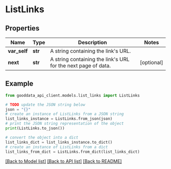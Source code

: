 # ListLinks


## Properties

Name | Type | Description | Notes
------------ | ------------- | ------------- | -------------
**var_self** | **str** | A string containing the link&#39;s URL. | 
**next** | **str** | A string containing the link&#39;s URL for the next page of data. | [optional] 

## Example

```python
from gooddata_api_client.models.list_links import ListLinks

# TODO update the JSON string below
json = "{}"
# create an instance of ListLinks from a JSON string
list_links_instance = ListLinks.from_json(json)
# print the JSON string representation of the object
print(ListLinks.to_json())

# convert the object into a dict
list_links_dict = list_links_instance.to_dict()
# create an instance of ListLinks from a dict
list_links_from_dict = ListLinks.from_dict(list_links_dict)
```
[[Back to Model list]](../README.md#documentation-for-models) [[Back to API list]](../README.md#documentation-for-api-endpoints) [[Back to README]](../README.md)


